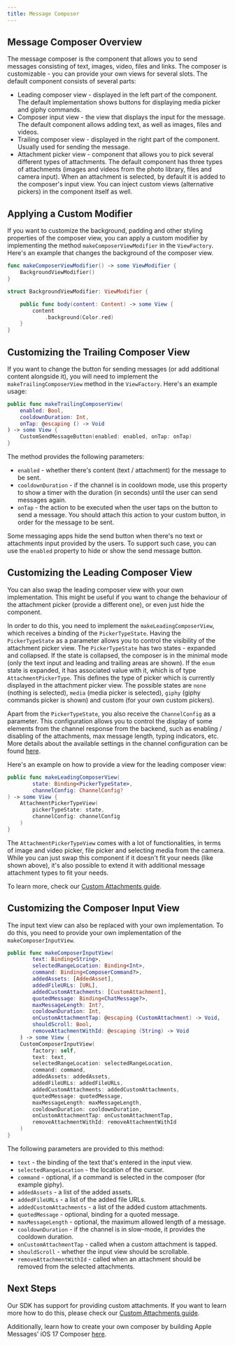 ```yaml
---
title: Message Composer
---
```


## Message Composer Overview

The message composer is the component that allows you to send messages consisting of text, images, video, files and links. The composer is customizable - you can provide your own views for several slots. The default component consists of several parts:

- Leading composer view - displayed in the left part of the component. The default implementation shows buttons for displaying media picker and giphy commands.
- Composer input view - the view that displays the input for the message. The default component allows adding text, as well as images, files and videos.
- Trailing composer view - displayed in the right part of the component. Usually used for sending the message.
- Attachment picker view - component that allows you to pick several different types of attachments. The default component has three types of attachments (images and videos from the photo library, files and camera input). When an attachment is selected, by default it is added to the composer's input view. You can inject custom views (alternative pickers) in the component itself as well.

## Applying a Custom Modifier

If you want to customize the background, padding and other styling properties of the composer view, you can apply a custom modifier by implementing the method `makeComposerViewModifier` in the `ViewFactory`. Here's an example that changes the background of the composer view.

```swift
func makeComposerViewModifier() -> some ViewModifier {
    BackgroundViewModifier()
}

struct BackgroundViewModifier: ViewModifier {

    public func body(content: Content) -> some View {
        content
            .background(Color.red)
    }
}
```

## Customizing the Trailing Composer View

If you want to change the button for sending messages (or add additional content alongside it), you will need to implement the `makeTrailingComposerView` method in the `ViewFactory`. Here's an example usage:

```swift
public func makeTrailingComposerView(
    enabled: Bool,
    cooldownDuration: Int,
    onTap: @escaping () -> Void
) -> some View {
    CustomSendMessageButton(enabled: enabled, onTap: onTap)
}
```

The method provides the following parameters:
- `enabled` - whether there's content (text / attachment) for the message to be sent.
- `cooldownDuration` - if the channel is in cooldown mode, use this property to show a timer with the duration (in seconds) until the user can send messages again.
- `onTap` - the action to be executed when the user taps on the button to send a message. You should attach this action to your custom button, in order for the message to be sent.

Some messaging apps hide the send button when there's no text or attachments input provided by the users. To support such case, you can use the `enabled` property to hide or show the send message button.

## Customizing the Leading Composer View

You can also swap the leading composer view with your own implementation. This might be useful if you want to change the behaviour of the attachment picker (provide a different one), or even just hide the component.

In order to do this, you need to implement the `makeLeadingComposerView`, which receives a binding of the `PickerTypeState`. Having the `PickerTypeState` as a parameter allows you to control the visibility of the attachment picker view. The `PickerTypeState` has two states - expanded and collapsed. If the state is collapsed, the composer is in the minimal mode (only the text input and leading and trailing areas are shown). If the `enum` state is expanded, it has associated value with it, which is of type `AttachmentPickerType`. This defines the type of picker which is currently displayed in the attachment picker view. The possible states are `none` (nothing is selected), `media` (media picker is selected), `giphy` (giphy commands picker is shown) and custom (for your own custom pickers).

Apart from the `PickerTypeState`, you also receive the `ChannelConfig` as a parameter. This configuration allows you to control the display of some elements from the channel response from the backend, such as enabling / disabling of the attachments, max message length, typing indicators, etc. More details about the available settings in the channel configuration can be found [here](https://getstream.io/chat/docs/ios-swift/channel_features/?language=swift).

Here's an example on how to provide a view for the leading composer view:

```swift
public func makeLeadingComposerView(
        state: Binding<PickerTypeState>,
        channelConfig: ChannelConfig?
) -> some View {
    AttachmentPickerTypeView(
        pickerTypeState: state,
        channelConfig: channelConfig
    )
}
```

The `AttachmentPickerTypeView` comes with a lot of functionalities, in terms of image and video picker, file picker and selecting media from the camera. While you can just swap this component if it doesn't fit your needs (like shown above), it's also possible to extend it with additional message attachment types to fit your needs.

To learn more, check our [Custom Attachments guide](./message-composer.md).

## Customizing the Composer Input View

The input text view can also be replaced with your own implementation. To do this, you need to provide your own implementation of the `makeComposerInputView`.

```swift
public func makeComposerInputView(
        text: Binding<String>,
        selectedRangeLocation: Binding<Int>,
        command: Binding<ComposerCommand?>,
        addedAssets: [AddedAsset],
        addedFileURLs: [URL],
        addedCustomAttachments: [CustomAttachment],
        quotedMessage: Binding<ChatMessage?>,
        maxMessageLength: Int?,
        cooldownDuration: Int,
        onCustomAttachmentTap: @escaping (CustomAttachment) -> Void,
        shouldScroll: Bool,
        removeAttachmentWithId: @escaping (String) -> Void
    ) -> some View {
    CustomComposerInputView(
        factory: self,
        text: text,
        selectedRangeLocation: selectedRangeLocation,
        command: command,
        addedAssets: addedAssets,
        addedFileURLs: addedFileURLs,
        addedCustomAttachments: addedCustomAttachments,
        quotedMessage: quotedMessage,
        maxMessageLength: maxMessageLength,
        cooldownDuration: cooldownDuration,
        onCustomAttachmentTap: onCustomAttachmentTap,
        removeAttachmentWithId: removeAttachmentWithId
    )
}
```

The following parameters are provided to this method:
- `text` - the binding of the text that's entered in the input view.
- `selectedRangeLocation` - the location of the cursor.
- `command` - optional, if a command is selected in the composer (for example giphy).
- `addedAssets` - a list of the added assets.
- `addedFileURLs` - a list of the added file URLs.
- `addedCustomAttachments` - a list of the added custom attachments.
- `quotedMessage` - optional, binding for a quoted message.
- `maxMessageLength` - optional, the maximum allowed length of a message.
- `cooldownDuration` - if the channel is in slow-mode, it provides the cooldown duration.
- `onCustomAttachmentTap` - called when a custom attachment is tapped.
- `shouldScroll` - whether the input view should be scrollable.
- `removeAttachmentWithId` - called when an attachment should be removed from the selected attachments.

## Next Steps

Our SDK has support for providing custom attachments. If you want to learn more how to do this, please check our [Custom Attachments guide](./message-composer.md).

Additionally, learn how to create your own composer by building Apple Messages' iOS 17 Composer [here](../swiftui-cookbook/custom-composer.md).